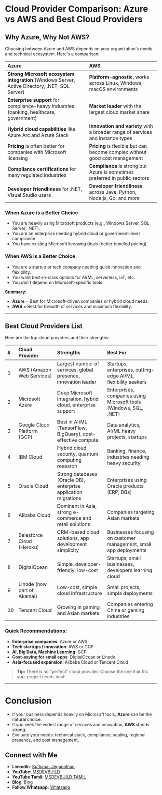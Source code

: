 # Cloud Provider Comparison: Azure vs AWS and Best Cloud Providers

## Why Azure, Why Not AWS?

Choosing between Azure and AWS depends on your organization's needs and technical ecosystem. Here's a comparison:

| Azure | AWS |
|:-----|:----|
| **Strong Microsoft ecosystem integration** (Windows Server, Active Directory, .NET, SQL Server) | **Platform-agnostic**, works across Linux, Windows, macOS environments |
| **Enterprise support** for compliance-heavy industries (banking, healthcare, government) | **Market leader** with the largest cloud market share |
| **Hybrid cloud capabilities** like Azure Arc and Azure Stack | **Innovation and variety** with a broader range of services and instance types |
| **Pricing** is often better for companies with Microsoft licensing | **Pricing** is flexible but can become complex without good cost management |
| **Compliance certifications** for many regulated industries | **Compliance** is strong but Azure is sometimes preferred in public sectors |
| **Developer friendliness** for .NET, Visual Studio users | **Developer friendliness** across Java, Python, Node.js, Go, and more |

### When Azure is a Better Choice
- You are heavily using Microsoft products (e.g., Windows Server, SQL Server, .NET).
- You are an enterprise needing hybrid cloud or government-level compliance.
- You have existing Microsoft licensing deals (better bundled pricing).

### When AWS is a Better Choice
- You are a startup or tech company needing quick innovation and flexibility.
- You want best-in-class options for AI/ML, serverless, IoT, etc.
- You don't depend on Microsoft-specific tools.

**Summary:**
- **Azure** = Best for Microsoft-driven companies or hybrid cloud needs.
- **AWS** = Best for breadth of services and maximum flexibility.

---

## Best Cloud Providers List

Here are the top cloud providers and their strengths:

| # | Cloud Provider | Strengths | Best For |
|:--|:---------------|:----------|:---------|
| 1 | AWS (Amazon Web Services) | Largest number of services, global presence, innovation leader | Startups, enterprises, cutting-edge AI/ML, flexibility seekers |
| 2 | Microsoft Azure | Deep Microsoft integration, hybrid cloud, enterprise support | Enterprises, companies using Microsoft tools (Windows, SQL, .NET) |
| 3 | Google Cloud Platform (GCP) | Best in AI/ML (TensorFlow, BigQuery), cost-effective compute | Data analytics, AI/ML heavy projects, startups |
| 4 | IBM Cloud | Hybrid cloud, security, quantum computing research | Banking, finance, industries needing heavy security |
| 5 | Oracle Cloud | Strong databases (Oracle DB), enterprise application migrations | Enterprises using Oracle products (ERP, DBs) |
| 6 | Alibaba Cloud | Dominant in Asia, strong e-commerce and retail solutions | Companies targeting Asian markets |
| 7 | Salesforce Cloud (Heroku) | CRM-based cloud solutions, app development simplicity | Businesses focusing on customer management, small app deployments |
| 8 | DigitalOcean | Simple, developer-friendly, low-cost | Startups, small businesses, developers learning cloud |
| 9 | Linode (now part of Akamai) | Low-cost, simple cloud infrastructure | Small projects, simple deployments |
| 10 | Tencent Cloud | Growing in gaming and Asian markets | Companies entering China or gaming industries |

### Quick Recommendations:
- **Enterprise companies**: Azure or AWS
- **Tech startups / innovation**: AWS or GCP
- **AI, Big Data, Machine Learning**: GCP
- **Cost-saving for small apps**: DigitalOcean or Linode
- **Asia-focused expansion**: Alibaba Cloud or Tencent Cloud

> **Tip:** There is no "perfect" cloud provider. Choose the one that fits your project needs best!

---

# Conclusion

- If your business depends heavily on Microsoft tools, **Azure** can be the natural choice.
- If you seek the widest range of services and innovation, **AWS** stands strong.
- Evaluate your needs: technical stack, compliance, scaling, regional presence, and cost management.

## Connect with Me
- **LinkedIn**: [Suthahar Jeganathan](https://www.linkedin.com/in/jssuthahar/)
- **YouTube**: [MSDEVBUILD](https://www.youtube.com/@MSDEVBUILD)
- **YouTube Tamil**: [MSDEVBUILD TAMIL](https://www.youtube.com/@MSDEVBUILDTamil)
- **Blog**: [Blog](https://www.msdevbuild.com/)
- **Follow Whatsapp**: [Whatsapp](https://www.whatsapp.com/channel/0029Va5j2rHEFeXcTlUhQB0J)

